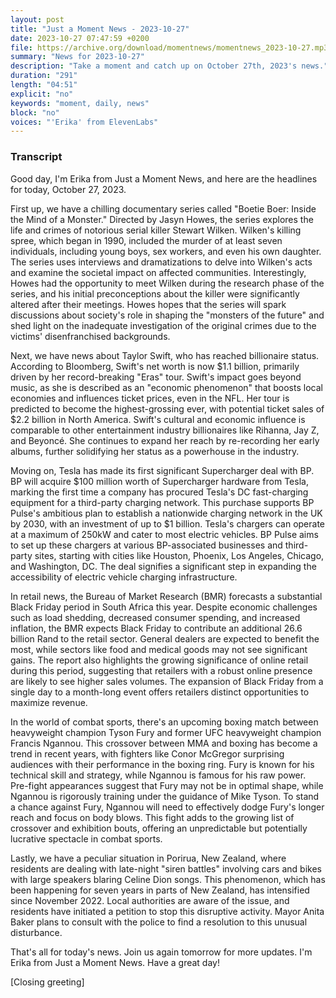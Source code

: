 ```yaml
---
layout: post
title: "Just a Moment News - 2023-10-27"
date: 2023-10-27 07:47:59 +0200
file: https://archive.org/download/momentnews/momentnews_2023-10-27.mp3
summary: "News for 2023-10-27"
description: "Take a moment and catch up on October 27th, 2023's news."
duration: "291"
length: "04:51"
explicit: "no"
keywords: "moment, daily, news"
block: "no"
voices: "'Erika' from ElevenLabs"
---
```


### Transcript

Good day, I'm Erika from Just a Moment News, and here are the headlines for today, October 27, 2023.

First up, we have a chilling documentary series called "Boetie Boer: Inside the Mind of a Monster." Directed by Jasyn Howes, the series explores the life and crimes of notorious serial killer Stewart Wilken. Wilken's killing spree, which began in 1990, included the murder of at least seven individuals, including young boys, sex workers, and even his own daughter. The series uses interviews and dramatizations to delve into Wilken's acts and examine the societal impact on affected communities. Interestingly, Howes had the opportunity to meet Wilken during the research phase of the series, and his initial preconceptions about the killer were significantly altered after their meetings. Howes hopes that the series will spark discussions about society's role in shaping the "monsters of the future" and shed light on the inadequate investigation of the original crimes due to the victims' disenfranchised backgrounds.

Next, we have news about Taylor Swift, who has reached billionaire status. According to Bloomberg, Swift's net worth is now $1.1 billion, primarily driven by her record-breaking "Eras" tour. Swift's impact goes beyond music, as she is described as an "economic phenomenon" that boosts local economies and influences ticket prices, even in the NFL. Her tour is predicted to become the highest-grossing ever, with potential ticket sales of $2.2 billion in North America. Swift's cultural and economic influence is comparable to other entertainment industry billionaires like Rihanna, Jay Z, and Beyoncé. She continues to expand her reach by re-recording her early albums, further solidifying her status as a powerhouse in the industry.

Moving on, Tesla has made its first significant Supercharger deal with BP. BP will acquire $100 million worth of Supercharger hardware from Tesla, marking the first time a company has procured Tesla's DC fast-charging equipment for a third-party charging network. This purchase supports BP Pulse's ambitious plan to establish a nationwide charging network in the UK by 2030, with an investment of up to $1 billion. Tesla's chargers can operate at a maximum of 250kW and cater to most electric vehicles. BP Pulse aims to set up these chargers at various BP-associated businesses and third-party sites, starting with cities like Houston, Phoenix, Los Angeles, Chicago, and Washington, DC. The deal signifies a significant step in expanding the accessibility of electric vehicle charging infrastructure.

In retail news, the Bureau of Market Research (BMR) forecasts a substantial Black Friday period in South Africa this year. Despite economic challenges such as load shedding, decreased consumer spending, and increased inflation, the BMR expects Black Friday to contribute an additional 26.6 billion Rand to the retail sector. General dealers are expected to benefit the most, while sectors like food and medical goods may not see significant gains. The report also highlights the growing significance of online retail during this period, suggesting that retailers with a robust online presence are likely to see higher sales volumes. The expansion of Black Friday from a single day to a month-long event offers retailers distinct opportunities to maximize revenue.

In the world of combat sports, there's an upcoming boxing match between heavyweight champion Tyson Fury and former UFC heavyweight champion Francis Ngannou. This crossover between MMA and boxing has become a trend in recent years, with fighters like Conor McGregor surprising audiences with their performance in the boxing ring. Fury is known for his technical skill and strategy, while Ngannou is famous for his raw power. Pre-fight appearances suggest that Fury may not be in optimal shape, while Ngannou is rigorously training under the guidance of Mike Tyson. To stand a chance against Fury, Ngannou will need to effectively dodge Fury's longer reach and focus on body blows. This fight adds to the growing list of crossover and exhibition bouts, offering an unpredictable but potentially lucrative spectacle in combat sports.

Lastly, we have a peculiar situation in Porirua, New Zealand, where residents are dealing with late-night "siren battles" involving cars and bikes with large speakers blaring Celine Dion songs. This phenomenon, which has been happening for seven years in parts of New Zealand, has intensified since November 2022. Local authorities are aware of the issue, and residents have initiated a petition to stop this disruptive activity. Mayor Anita Baker plans to consult with the police to find a resolution to this unusual disturbance.

That's all for today's news. Join us again tomorrow for more updates. I'm Erika from Just a Moment News. Have a great day!

[Closing greeting]

